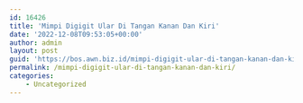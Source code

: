 ```yaml
---
id: 16426
title: 'Mimpi Digigit Ular Di Tangan Kanan Dan Kiri'
date: '2022-12-08T09:53:05+00:00'
author: admin
layout: post
guid: 'https://bos.awn.biz.id/mimpi-digigit-ular-di-tangan-kanan-dan-kiri/'
permalink: /mimpi-digigit-ular-di-tangan-kanan-dan-kiri/
categories:
    - Uncategorized
---
```


